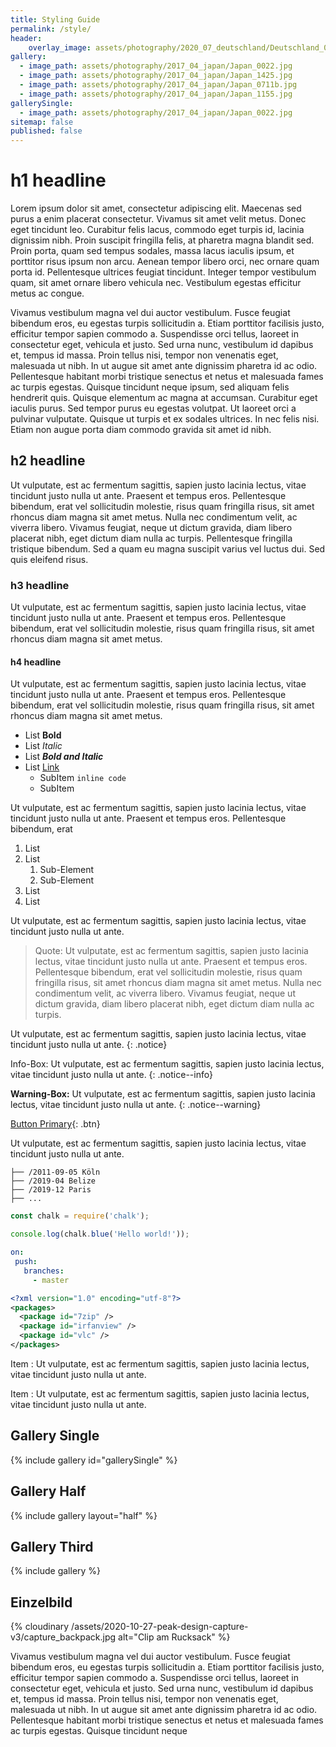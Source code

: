 ```yaml
---
title: Styling Guide
permalink: /style/
header:
    overlay_image: assets/photography/2020_07_deutschland/Deutschland_0334.jpg
gallery:
  - image_path: assets/photography/2017_04_japan/Japan_0022.jpg
  - image_path: assets/photography/2017_04_japan/Japan_1425.jpg
  - image_path: assets/photography/2017_04_japan/Japan_0711b.jpg
  - image_path: assets/photography/2017_04_japan/Japan_1155.jpg
gallerySingle:
  - image_path: assets/photography/2017_04_japan/Japan_0022.jpg
sitemap: false
published: false
---
```


# h1 headline

Lorem ipsum dolor sit amet, consectetur adipiscing elit. Maecenas sed purus a enim placerat consectetur. 
Vivamus sit amet velit metus. Donec eget tincidunt leo. Curabitur felis lacus, commodo eget turpis id, lacinia dignissim nibh. 
Proin suscipit fringilla felis, at pharetra magna blandit sed. Proin porta, quam sed tempus sodales, massa lacus iaculis ipsum, 
et porttitor risus ipsum non arcu. Aenean tempor libero orci, nec ornare quam porta id. Pellentesque ultrices feugiat tincidunt. 
Integer tempor vestibulum quam, sit amet ornare libero vehicula nec. Vestibulum egestas efficitur metus ac congue.

Vivamus vestibulum magna vel dui auctor vestibulum. Fusce feugiat bibendum eros, eu egestas turpis sollicitudin a. 
Etiam porttitor facilisis justo, efficitur tempor sapien commodo a. Suspendisse orci tellus, laoreet in consectetur eget, 
vehicula et justo. Sed urna nunc, vestibulum id dapibus et, tempus id massa. Proin tellus nisi, tempor non venenatis eget, malesuada ut nibh. 
In ut augue sit amet ante dignissim pharetra id ac odio. Pellentesque habitant morbi tristique senectus et netus et malesuada fames ac turpis egestas. 
Quisque tincidunt neque ipsum, sed aliquam felis hendrerit quis. Quisque elementum ac magna at accumsan. Curabitur eget iaculis purus. 
Sed tempor purus eu egestas volutpat. Ut laoreet orci a pulvinar vulputate. Quisque ut turpis et ex sodales ultrices. In nec felis nisi. 
Etiam non augue porta diam commodo gravida sit amet id nibh.

## h2 headline

Ut vulputate, est ac fermentum sagittis, sapien justo lacinia lectus, vitae tincidunt justo nulla ut ante. Praesent et tempus eros. 
Pellentesque bibendum, erat vel sollicitudin molestie, risus quam fringilla risus, sit amet rhoncus diam magna sit amet metus. 
Nulla nec condimentum velit, ac viverra libero. Vivamus feugiat, neque ut dictum gravida, diam libero placerat nibh, eget dictum diam nulla ac turpis. 
Pellentesque fringilla tristique bibendum. Sed a quam eu magna suscipit varius vel luctus dui. Sed quis eleifend risus.

### h3 headline

Ut vulputate, est ac fermentum sagittis, sapien justo lacinia lectus, vitae tincidunt justo nulla ut ante. Praesent et tempus eros. 
Pellentesque bibendum, erat vel sollicitudin molestie, risus quam fringilla risus, sit amet rhoncus diam magna sit amet metus. 

#### h4 headline

Ut vulputate, est ac fermentum sagittis, sapien justo lacinia lectus, vitae tincidunt justo nulla ut ante. Praesent et tempus eros. 
Pellentesque bibendum, erat vel sollicitudin molestie, risus quam fringilla risus, sit amet rhoncus diam magna sit amet metus.

- List **Bold**
- List *Italic*
- List ***Bold and Italic***
- List [Link](#)
    - SubItem `inline code`
    - SubItem

Ut vulputate, est ac fermentum sagittis, sapien justo lacinia lectus, vitae tincidunt justo nulla ut ante. Praesent et tempus eros. 
Pellentesque bibendum, erat

1. List
1. List
    1. Sub-Element
    1. Sub-Element
1. List
1. List

Ut vulputate, est ac fermentum sagittis, sapien justo lacinia lectus, vitae tincidunt justo nulla ut ante.

> Quote: Ut vulputate, est ac fermentum sagittis, sapien justo lacinia lectus, vitae tincidunt justo nulla ut ante. Praesent et tempus eros. 
Pellentesque bibendum, erat vel sollicitudin molestie, risus quam fringilla risus, sit amet rhoncus diam magna sit amet metus. 
Nulla nec condimentum velit, ac viverra libero. Vivamus feugiat, neque ut dictum gravida, diam libero placerat nibh, eget dictum diam nulla ac turpis. 

Ut vulputate, est ac fermentum sagittis, sapien justo lacinia lectus, vitae tincidunt justo nulla ut ante.
{: .notice}

Info-Box: Ut vulputate, est ac fermentum sagittis, sapien justo lacinia lectus, vitae tincidunt justo nulla ut ante.
{: .notice--info}

**Warning-Box:** Ut vulputate, est ac fermentum sagittis, sapien justo lacinia lectus, vitae tincidunt justo nulla ut ante.
{: .notice--warning}

[Button Primary](#){: .btn}

Ut vulputate, est ac fermentum sagittis, sapien justo lacinia lectus, vitae tincidunt justo nulla ut ante.

```
├── /2011-09-05 Köln
├── /2019-04 Belize
├── /2019-12 Paris
├── ...
``` 

```js
const chalk = require('chalk');

console.log(chalk.blue('Hello world!'));
```

```yaml
on:
 push:
   branches:
     - master
```

```xml
<?xml version="1.0" encoding="utf-8"?>
<packages>
  <package id="7zip" />
  <package id="irfanview" />
  <package id="vlc" />
</packages>
```

Item
: Ut vulputate, est ac fermentum sagittis, sapien justo lacinia lectus, vitae tincidunt justo nulla ut ante.

Item
: Ut vulputate, est ac fermentum sagittis, sapien justo lacinia lectus, vitae tincidunt justo nulla ut ante.

## Gallery Single

{% include gallery id="gallerySingle" %}

## Gallery Half

{% include gallery layout="half" %}

## Gallery Third

{% include gallery %}

## Einzelbild

{% cloudinary /assets/2020-10-27-peak-design-capture-v3/capture_backpack.jpg alt="Clip am Rucksack" %}

Vivamus vestibulum magna vel dui auctor vestibulum. Fusce feugiat bibendum eros, eu egestas turpis sollicitudin a. 
Etiam porttitor facilisis justo, efficitur tempor sapien commodo a. Suspendisse orci tellus, laoreet in consectetur eget, 
vehicula et justo. Sed urna nunc, vestibulum id dapibus et, tempus id massa. Proin tellus nisi, tempor non venenatis eget, malesuada ut nibh. 
In ut augue sit amet ante dignissim pharetra id ac odio. Pellentesque habitant morbi tristique senectus et netus et malesuada fames ac turpis egestas. 
Quisque tincidunt neque 
